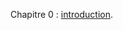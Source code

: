 Chapitre 0 : [introduction](https://github.com/evenssalies/Initiation-a-Stata/blob/b1f58b43e01e3959f6af9580890c2fefc41626ff/is_0/2024_StataInitiation_0.pdf).
